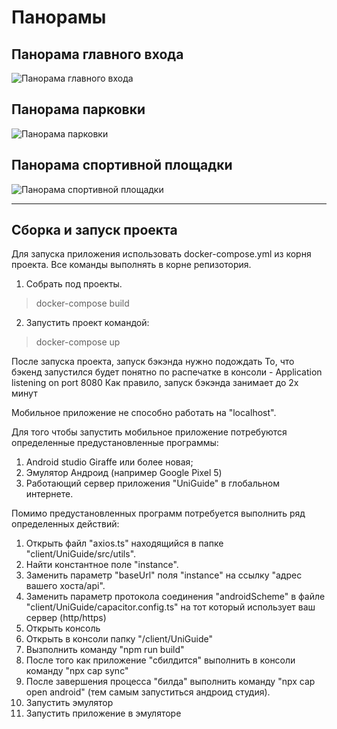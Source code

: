 # Панорамы
## Панорама главного входа
![Панорама главного входа](./client/UniGuide/public/screenshots/screenshot_1.png)
## Панорама парковки
![Панорама парковки](./client/UniGuide/public/screenshots/screenshot_2.png)
## Панорама спортивной площадки
![Панорама спортивной площадки](./client/UniGuide/public/screenshots/screenshot_3.png)

---
## Сборка и запуск проекта
Для запуска приложения использовать docker-compose.yml из корня проекта.
Все команды выполнять в корне репизотория.

1. Собрать под проекты. 
> docker-compose build

2. Запустить проект командой: 
> docker-compose up

После запуска проекта, запуск бэкэнда нужно подождать
То, что бэкенд запустился будет понятно по распечатке в консоли - Application listening on port 8080
Как правило, запуск бэкэнда занимает до 2х минут




Мобильное приложение не способно работать на "localhost".

Для того чтобы запустить мобильное приложение потребуются определенные предустановленные программы:
1. Android studio Giraffe или более новая;
2. Эмулятор Андроид (например Google Pixel 5)
3. Работающий сервер приложения "UniGuide" в глобальном интернете.

Помимо предустановленных программ  потребуется выполнить ряд определенных действий:
1. Открыть файл "axios.ts" находящийся в папке "client/UniGuide/src/utils".
2. Найти константное поле "instance".
3. Заменить параметр "baseUrl" поля "instance" на ссылку "адрес вашего хоста/api".
4. Заменить параметр протокола соединения "androidScheme" в файле "client/UniGuide/capacitor.config.ts" на тот который использует ваш сервер (http/https) 
5. Открыть консоль
6. Открыть в консоли папку "/client/UniGuide"
7. Вызполнить команду "npm run build"
8. После того как  приложение "сбилдится" выполнить в консоли команду "npx cap sync"
9. После завершения процесса "билда" выполнить команду "npx cap open android" (тем самым запуститься андроид студия).
10. Запустить эмулятор
11. Запустить приложение в эмуляторе
